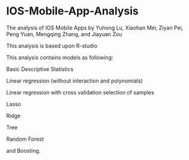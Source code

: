 # IOS-Mobile-App-Analysis
The analysis of IOS Mobile Apps by Yuhong Lu, Xiaohan Mei, Ziyan Pei, Peng Yuan, Mengqing Zhang, and Jiayuan Zou

This analysis is based upon R-studio

This analysis contains models as following:

Basic Descriptive Statistics

Linear regression (without interaction and polynomials)

Linear regression with cross validation selection of samples

Lasso

Ridge 

Tree

Random Forest

and Boosting. 
